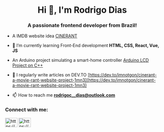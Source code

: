 <h1 align="center">Hi 👋, I'm Rodrigo Dias</h1>
<h3 align="center">A passionate frontend developer from Brazil!</h3>

- A IMDB website idea [CINERANT](https://github.com/imnotgon/CINERANT)

- 🌱 I’m currently learning Front-End development **HTML, CSS, React, Vue, JS**

- An Arduino project simulating a smart-home controller [Arduino LCD Project on C++](https://github.com/imnotgon/Arduino-5-LCD-Displays-College-Project)

- 📝 I regularly write articles on DEV.TO [https://dev.to/imnotgon/cinerant-a-movie-rant-website-project-1mn3](https://dev.to/imnotgon/cinerant-a-movie-rant-website-project-1mn3)

- 📫 How to reach me **rodrigoc__dias@outlook.com**

<h3 align="left">Connect with me:</h3>
<p align="left">
<a href="https://dev.to/https://dev.to/imnotgon" target="blank"><img align="center" src="https://raw.githubusercontent.com/rahuldkjain/github-profile-readme-generator/master/src/images/icons/Social/devto.svg" alt="https://dev.to/imnotgon" height="30" width="40" /></a>
<a href="https://linkedin.com/in/https://www.linkedin.com/in/rodrigo-carvalho-0b6768208/" target="blank"><img align="center" src="https://raw.githubusercontent.com/rahuldkjain/github-profile-readme-generator/master/src/images/icons/Social/linked-in-alt.svg" alt="https://www.linkedin.com/in/rodrigo-carvalho-0b6768208/" height="30" width="40" /></a>
</p>
